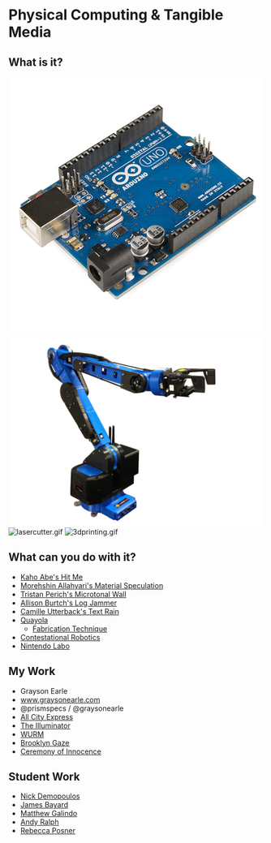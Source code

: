 # Physical Computing & Tangible Media

## What is it?

![arduino.jpg](arduino.jpg)
![robotarm.png](robotarm.png)
![lasercutter.gif](lasercutter.gif)
![3dprinting.gif](3dprinting.gif)

## What can you do with it?

+ [Kaho Abe's Hit Me](http://kahoabe.net/portfolio/hit-me/)
+ [Morehshin Allahyari's Material Speculation](http://www.morehshin.com/material-speculation-isis/)
+ [Tristan Perich's Microtonal Wall](https://vimeo.com/45225412)
+ [Allison Burtch's Log Jammer](http://www.allisonburtch.net/log-jammer/)
+ [Camille Utterback's Text Rain](https://www.youtube.com/watch?v=f_u3sSffS78)
+ [Quayola](https://www.quayola.com/laocoon-d20-q1/)
	+ [Fabrication Technique](https://vimeo.com/122539419)
+ [Contestational Robotics](https://vimeo.com/6070459)
+ [Nintendo Labo](https://labo.nintendo.com/)

## My Work

+ Grayson Earle
+ www.graysonearle.com
+ @prismspecs / @graysonearle
+ [All City Express](http://graysonearle.com/events/)
+ [The Illuminator](http://graysonearle.com/the-illuminator/)
+ [WURM](http://graysonearle.com/wurm/)
+ [Brooklyn Gaze](http://graysonearle.com/brooklyn-gaze/)
+ [Ceremony of Innocence](http://graysonearle.com/ceremony/)

## Student Work

+ [Nick Demopoulos](http://graysonearle.com/nick-demopoulos-physcom/)
+ [James Bayard](http://graysonearle.com/james-bayard-physcom/)
+ [Matthew Galindo](http://graysonearle.com/matthew-galindo-physcom/)
+ [Andy Ralph](http://graysonearle.com/andy-ralph-physcom/)
+ [Rebecca Posner](http://graysonearle.com/physical-computing-rebecca-posner/)